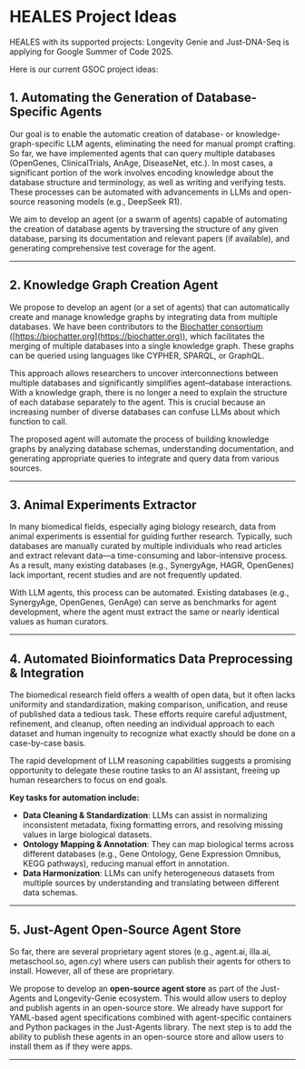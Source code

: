 # HEALES Project Ideas  

HEALES with its supported projects: Longevity Genie and Just-DNA-Seq is applying for Google Summer of Code 2025.

Here is our current GSOC project ideas:

## 1. Automating the Generation of Database-Specific Agents  
Our goal is to enable the automatic creation of database- or knowledge-graph-specific LLM agents, eliminating the need for manual prompt crafting. So far, we have implemented agents that can query multiple databases (OpenGenes, ClinicalTrials, AnAge, DiseaseNet, etc.). In most cases, a significant portion of the work involves encoding knowledge about the database structure and terminology, as well as writing and verifying tests. These processes can be automated with advancements in LLMs and open-source reasoning models (e.g., DeepSeek R1).  

We aim to develop an agent (or a swarm of agents) capable of automating the creation of database agents by traversing the structure of any given database, parsing its documentation and relevant papers (if available), and generating comprehensive test coverage for the agent.  

---

## 2. Knowledge Graph Creation Agent  
We propose to develop an agent (or a set of agents) that can automatically create and manage knowledge graphs by integrating data from multiple databases. We have been contributors to the [Biochatter consortium](https://biocypher.org) ([https://biochatter.org](https://biochatter.org)), which facilitates the merging of multiple databases into a single knowledge graph. These graphs can be queried using languages like CYPHER, SPARQL, or GraphQL.  

This approach allows researchers to uncover interconnections between multiple databases and significantly simplifies agent–database interactions. With a knowledge graph, there is no longer a need to explain the structure of each database separately to the agent. This is crucial because an increasing number of diverse databases can confuse LLMs about which function to call.  

The proposed agent will automate the process of building knowledge graphs by analyzing database schemas, understanding documentation, and generating appropriate queries to integrate and query data from various sources.  

---

## 3. Animal Experiments Extractor  
In many biomedical fields, especially aging biology research, data from animal experiments is essential for guiding further research. Typically, such databases are manually curated by multiple individuals who read articles and extract relevant data—a time-consuming and labor-intensive process. As a result, many existing databases (e.g., SynergyAge, HAGR, OpenGenes) lack important, recent studies and are not frequently updated.  

With LLM agents, this process can be automated. Existing databases (e.g., SynergyAge, OpenGenes, GenAge) can serve as benchmarks for agent development, where the agent must extract the same or nearly identical values as human curators.  

---

## 4. Automated Bioinformatics Data Preprocessing & Integration  
The biomedical research field offers a wealth of open data, but it often lacks uniformity and standardization, making comparison, unification, and reuse of published data a tedious task. These efforts require careful adjustment, refinement, and cleanup, often needing an individual approach to each dataset and human ingenuity to recognize what exactly should be done on a case-by-case basis.  

The rapid development of LLM reasoning capabilities suggests a promising opportunity to delegate these routine tasks to an AI assistant, freeing up human researchers to focus on end goals.  

**Key tasks for automation include:**  
- **Data Cleaning & Standardization**: LLMs can assist in normalizing inconsistent metadata, fixing formatting errors, and resolving missing values in large biological datasets.  
- **Ontology Mapping & Annotation**: They can map biological terms across different databases (e.g., Gene Ontology, Gene Expression Omnibus, KEGG pathways), reducing manual effort in annotation.  
- **Data Harmonization**: LLMs can unify heterogeneous datasets from multiple sources by understanding and translating between different data schemas.  

---

## 5. Just-Agent Open-Source Agent Store  
So far, there are several proprietary agent stores (e.g., agent.ai, illa.ai, metaschool.so, agen.cy) where users can publish their agents for others to install. However, all of these are proprietary.  

We propose to develop an **open-source agent store** as part of the Just-Agents and Longevity-Genie ecosystem. This would allow users to deploy and publish agents in an open-source store. We already have support for YAML-based agent specifications combined with agent-specific containers and Python packages in the Just-Agents library. The next step is to add the ability to publish these agents in an open-source store and allow users to install them as if they were apps.  

---

